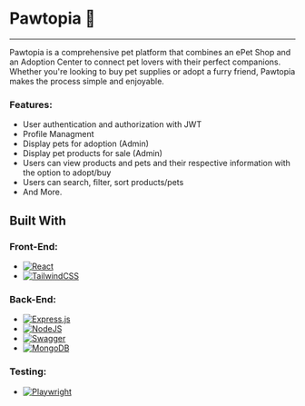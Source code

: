 # Pawtopia 🐾 
<hr>
Pawtopia is a comprehensive pet platform that combines an ePet Shop and an Adoption Center to connect pet lovers with their perfect companions. Whether you're looking to buy pet supplies or adopt a furry friend, Pawtopia makes the process simple and enjoyable.

### Features:
* User authentication and authorization with JWT 
* Profile Managment
* Display pets for adoption (Admin)
* Display pet products for sale (Admin)
* Users can view products and pets and their respective information with the option to adopt/buy
* Users can search, filter, sort products/pets
* And More.



## Built With

### Front-End:

* [![React][React.js]][React-url]
* [![TailwindCSS][tailwind]][tailwind-url]

### Back-End:
* [![Express.js][expressJS]][express-url]
* [![NodeJS][nodejs]][nodejs-url]
* [![Swagger][swagger]][swagger-url]
* [![MongoDB][mongodb]][mongodb-url]

### Testing:
* [![Playwright][playwright]][playwright-url]

<!-- MARKDOWN LINKS & IMAGES -->
<!-- https://www.markdownguide.org/basic-syntax/#reference-style-links -->

[React.js]: https://img.shields.io/badge/React-20232A?style=for-the-badge&logo=react&logoColor=61DAFB
[React-url]: https://reactjs.org/

[tailwind]:https://img.shields.io/badge/tailwindcss-%2338B2AC.svg?style=for-the-badge&logo=tailwind-css&logoColor=white
[tailwind-url]:https://tailwindcss.com/


[expressJS]: https://img.shields.io/badge/express.js-%23404d59.svg?style=for-the-badge&logo=express&logoColor=%2361DAFB
[express-url]: https://expressjs.com/

[mongodb]: https://img.shields.io/badge/MongoDB-%234ea94b.svg?style=for-the-badge&logo=mongodb&logoColor=white
[mongodb-url]: https://www.mongodb.com/

[nodejs]:https://img.shields.io/badge/node.js-6DA55F?style=for-the-badge&logo=node.js&logoColor=white
[nodejs-url]:https://nodejs.org/en

[swagger]:https://img.shields.io/badge/-Swagger-%23Clojure?style=for-the-badge&logo=swagger&logoColor=white
[swagger-url]:https://petstore3.swagger.io/

[playwright]:https://img.shields.io/badge/-playwright-%232EAD33?style=for-the-badge&logo=playwright&logoColor=white
[playwright-url]: https://playwright.dev/